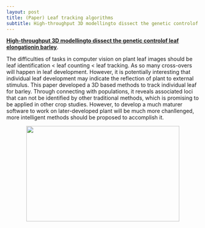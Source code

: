 ```yaml
---
layout: post
title: (Paper) Leaf tracking algorithms
subtitle: High-throughput 3D modellingto dissect the genetic controlof leaf elongationin barley
---
```


[**High-throughput 3D modellingto dissect the genetic controlof leaf elongationin barley**](https://onlinelibrary.wiley.com/doi/epdf/10.1111/tpj.14225). 

The difficulties of tasks in computer vision on plant leaf images should be leaf identification < leaf counting < leaf tracking. As so many cross-overs will happen in leaf development. However, it is potentially interesting that individual leaf development may indicate the reflection of plant to external stimulus. This paper developed a 3D based methods to track individual leaf for barley. Through connecting with populations, it reveals associated loci that can not be identified by other traditional methods, which is promising to be applied in other crop studies. However, to develop a much maturer software to work on later-developed plant will be much more chanllenged, more intelligent methods should be proposed to accomplish it. 

<p align="center">
  <img width="400" height="250" src="https://i.imgur.com/WU2TF02.png">
</p>
